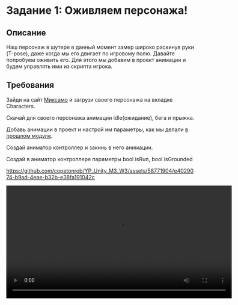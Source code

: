 # Задание 1: Оживляем персонажа!

## Описание

Наш персонаж в шутере в данный момент замер широко раскинув руки (T-pose), даже когда мы его двигает по игровому полю. Давайте попробуем оживить его. Для этого мы добавим в проект анимации и будем управлять ими из скрипта игрока.

## Требования

Зайди на сайт [Миксамо](https://www.mixamo.com/) и загрузи своего персонажа на вкладке Characters.

Скачай для своего персонажа анимации idle(ожидание), бега и прыжка.

Добавь анимации в проект и настрой им параметры, как мы делали [в прошлом модуле](https://github.com/copetonrob/YP_Unity_M2_W9/blob/main/Task1.md).

Создай аниматор контроллер и закинь в него анимации.

Создай в аниматор контроллере параметры bool isRun, bool isGrounded

https://github.com/copetonrob/YP_Unity_M3_W3/assets/58771904/e4029074-b9ad-4eae-b32b-e38fa191042c

<video src='https://github.com/copetonrob/YP_Unity_M3_W3/blob/main/video/video1.mp4' width=600/>

Создай переходы между анимациями как на картинке.

<video src='https://github.com/copetonrob/YP_Unity_M3_W3/blob/main/video/video2.mp4' width=600/>

Настрой параметры переходов. Не забудь убрать галочки Has Exit Time.

<video src='https://github.com/copetonrob/YP_Unity_M3_W3/blob/main/video/video3.mp4' width=600/>

В скрипте добавь ссылку на аниматор и укажи условия, при которых переключаются параметры аниматора. Нужно всего лишь уставновить bool переменные аниматора в нужное значение и смена анимаций по переходам произойдет автоматически.

<video src='https://github.com/copetonrob/YP_Unity_M3_W3/blob/main/video/video4.mp4' width=600/>

Не забудь указать ссылку на аниматор в модельке персонажа.

<img src="https://github.com/copetonrob/YP_Unity_M3_W2/blob/main/img/img1.png" width="300"/>
